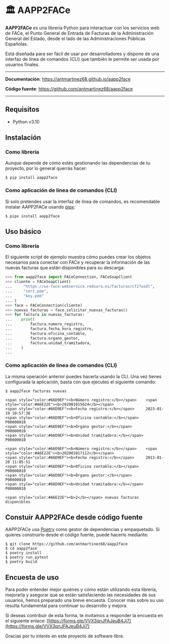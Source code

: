 # 🏛️ AAPP2FACe

**AAPP2FACe** es una librería Python para interactuar con los servicios
web de FACe, el Punto General de Entrada de Facturas de la
Administración General del Estado, desde el lado de las Administraciones
Públicas Españolas.

Está diseñada para ser fácil de usar por desarrolladores y dispone de
una interfaz de línea de comandos (CLI) que también le permite ser usada
por usuarios finales.

---

**Documentación**: <a href="https://antmartinez68.github.io/aapp2face" target="_blank">https://antmartinez68.github.io/aapp2face</a>

**Código fuente**: <a href="https://github.com/antmartinez68/aapp2face" target="_blank">https://github.com/antmartinez68/aapp2face</a>

---

## Requisitos

- Python v3.10

## Instalación

### Como librería

Aunque depende de cómo estés gestionando las dependencias de tu
proyecto, por lo general querrás hacer:

```shell
$ pip install aapp2face
```
### Como aplicación de línea de comandos (CLI)

Si solo pretendes usar la interfaz de línea de comandos, es recomendable
instalar AAPP2FACe usando [pipx](https://pypa.github.io/pipx):

```shell
$ pipx install aapp2face
```

## Uso básico

### Como librería

El siguiente script de ejemplo muestra cómo puedes crear los objetos
necesarios para conectar con FACe y recuperar la información de las
nuevas facturas que están disponibles para su descarga:

```python
>>> from aapp2face import FACeConnection, FACeSoapClient
>>> cliente = FACeSoapClient(
...     "https://se-face-webservice.redsara.es/facturasrcf2?wsdl",
...     "cert.pem",
...     "key.pem"
... )
>>> face = FACeConnection(cliente)
>>> nuevas_facturas = face.solicitar_nuevas_facturas()
>>> for factura in nuevas_facturas:
...    print(
...        factura.numero_registro,
...        factura.fecha_hora_registro,
...        factura.oficina_contable,
...        factura.organo_gestor,
...        factura.unidad_tramitadora,
...    )
...
```
### Como aplicación de línea de comandos (CLI)

La misma operación anterior puedes hacerla usando la CLI. Una vez tienes
configurada la aplicación, basta con que ejecutes el siguiente comando:

<div class="termy">

```console
$ aapp2face facturas nuevas

<span style="color:#66D9EF"><b>Número registro:</b></span>    <span style="color:#A6E22E"><b>202001015624</b></span>
<span style="color:#66D9EF"><b>Fecha registro:</b></span>     2023-01-19 10:57:38
<span style="color:#66D9EF"><b>Oficina contable:</b></span>   P00000010
<span style="color:#66D9EF"><b>Órgano gestor:</b></span>      P00000010
<span style="color:#66D9EF"><b>Unidad tramitadora:</b></span> P00000010

<span style="color:#66D9EF"><b>Número registro:</b></span>    <span style="color:#A6E22E"><b>202001017112</b></span>
<span style="color:#66D9EF"><b>Fecha registro:</b></span>     2013-01-20 11:05:51
<span style="color:#66D9EF"><b>Oficina contable:</b></span>   P00000010
<span style="color:#66D9EF"><b>Órgano gestor:</b></span>      P00000010
<span style="color:#66D9EF"><b>Unidad tramitadora:</b></span> P00000010

<span style="color:#A6E22E"><b>2</b></span> nuevas facturas disponibles

```

</div>

## Constuir AAPP2FACe desde código fuente

AAPP2FACe usa [Poetry](https://python-poetry.org/) como gestor de
dependencias y empaquetado. Si quieres construirlo desde el código
fuente, puede hacerlo mediante:

```shell
$ git clone https://github.com/antmartinez68/aapp2face
$ cd aapp2face
$ poetry install
$ poetry run pytest
$ poetry build
```

## Encuesta de uso

Para poder entender mejor quiénes y cómo están utilizando esta librería,
mejorarla y asegurar que se están satisfaciendo las necesidades de sus
usuarios, hemos preparado una breve encuesta. Conocer más sobre su uso resulta
fundamental para continuar su desarrollo y mejora.

Si deseas contribuir de esta forma, te invitamos a responder la encuesta en el
siguiente enlace: [https://forms.gle/VVX3qnJFAJeuB4Jj7](https://forms.gle/VVX3qnJFAJeuB4Jj7)

Gracias por tu interés en este proyecto de software libre.

